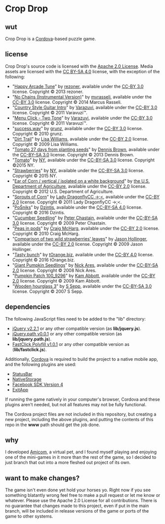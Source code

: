 # Crop Drop

## wut
Crop Drop is a [Cordova](https://cordova.apache.org/)-based puzzle game.

## license
Crop Drop's source code is licensed with the [Apache 2.0 License](http://www.apache.org/licenses/LICENSE-2.0). Media assets are licensed with the [CC BY-SA 4.0](https://creativecommons.org/licenses/by-sa/4.0/) license, with the exception of the following:
*   "[Happy Arcade Tune](http://opengameart.org/content/happy-arcade-tune)" by [rezoner](http://opengameart.org/users/rezoner), available under the [CC-BY 3.0](https://creativecommons.org/licenses/by/3.0/) license. Copyright © 2013 rezoner.
*   "[No Chains (Instrumental Version)](http://opengameart.org/content/no-chainsinstrumental-version)" by [mvrasseli](http://opengameart.org/users/mvrasseli), available under the [CC-BY 3.0](https://creativecommons.org/licenses/by/3.0/) license. Copyright © 2014 Marcus Rasseli.
*   "[Country Style Guitar Intro](https://www.freesound.org/people/Soughtaftersounds/sounds/145416/)" by [Varazuvi](http://www.varazuvi.com), available under the [CC-BY 3.0](https://creativecommons.org/licenses/by/3.0/) license. Copyright © 2011 Varavuzi™.
*   "[Menu Click - Two Tone](https://www.freesound.org/people/Soughtaftersounds/sounds/145442/)" by [Varazuvi](http://www.varazuvi.com), available under the [CC-BY 3.0](https://creativecommons.org/licenses/by/3.0/) license. Copyright © 2011 Varavuzi™.
*   "[success.wav](https://www.freesound.org/people/grunz/sounds/109662/)" by [grunz](https://www.freesound.org/people/grunz/), available under the [CC-BY 3.0](https://creativecommons.org/licenses/by/3.0/) license. Copyright © 2010 grunz.
*   "[Dirt Trail](https://www.flickr.com/photos/pixellou/4118322275)" by [Lisa Williams](https://www.flickr.com/photos/pixellou/), available under the [CC-BY 2.0](https://creativecommons.org/licenses/by/2.0/) license. Copyright © 2009 Lisa Williams.
*   "[Tomato 27 days from planting seeds](https://en.wikipedia.org/wiki/File:Tomato_27_days_from_planting_seeds.jpg)" by [Dennis Brown](https://en.wikipedia.org/w/index.php?title=User:Dennis_Brown), available under the [CC-BY-SA 3.0](https://creativecommons.org/licenses/by-sa/3.0/) license. Copyright © 2013 Dennis Brown.
*   "[Tomato](http://www.picserver.org/t/tomato04.html)" by [NY](http://nyphotographic.com/), available under the [CC-BY-SA 3.0](https://creativecommons.org/licenses/by-sa/3.0/) license. Copyright ©2015 NY.
*   "[Strawberries](http://www.picserver.org/s/strawberries.html)" by [NY](http://nyphotographic.com/), available under the [CC-BY-SA 3.0](https://creativecommons.org/licenses/by-sa/3.0/) license. Copyright © 2015 NY.
*   "[Ear of Corn / vertical / isolated on a white background](https://www.flickr.com/photos/usdagov/21952058553)" by [the U.S. Department of Agriculture](https://www.flickr.com/photos/usdagov/), available under the [CC-BY 2.0](https://creativecommons.org/licenses/by/2.0/) license. Copyright © 2012 U.S. Department of Agriculture.
*   "[Sprouts of Corn](https://www.flickr.com/photos/ladydragonflyherworld/5553380942/)" by [Lady DragonflyCC ->;<](https://www.flickr.com/photos/ladydragonflyherworld/), available under the [CC-BY 2.0](https://creativecommons.org/licenses/by/2.0/) license. Copyright © 2011 Lady DragonflyCC ->;<.
*   "[PoŠniks](https://commons.wikimedia.org/wiki/File:Po%C5%A1niks.png)" by [Dzintis](https://commons.wikimedia.org/w/index.php?title=User:Dzintis), available under the [CC-BY-SA 4.0](https://creativecommons.org/licenses/by-sa/4.0/) license. Copyright © 2016 Dzintis.
*   "[Cucumber Seedling](https://commons.wikimedia.org/wiki/File:Cucumber_Seedling.jpg)" by [Peter Chastain](https://en.wikipedia.org/wiki/User:Peter_Chastain), available under the [CC-BY-SA 3.0](https://creativecommons.org/licenses/by-sa/3.0/) license. Copyright © 2009 Peter Chastain.
*   "[Peas in pods](https://www.flickr.com/photos/craigmcharg/4824605487/)" by [Craig McHarg](https://www.flickr.com/photos/craigmcharg/), available under the [CC-BY 2.0](https://creativecommons.org/licenses/by/2.0/) license. Copyright © 2010 Craig McHarg.
*   "[Comparison of two wild strawberries' leaves](https://www.flickr.com/photos/7147684@N03/3535999497/)" by [Jason Hollinger](https://www.flickr.com/photos/7147684@N03/), available under the [CC-BY 2.0](https://creativecommons.org/licenses/by/2.0/) license. Copyright © 2009 Jason Hollinger.
*   "[Tasty bunch](http://torange.biz/29507.html)" by [tOrange.biz](http://torange.biz/), available under the [CC-BY 4.0](https://creativecommons.org/licenses/by/4.0/) license. Copyright © 2016 tOrange.biz.
*   "[Giant Pumpkin Seedlings](https://www.flickr.com/photos/9993075@N06/2554064933)" by [Nick Ares](https://www.flickr.com/photos/aresauburnphotos/), available under the [CC-BY-SA 2.0](https://creativecommons.org/licenses/by-sa/2.0/) license. Copyright © 2008 Nick Ares.
*   "[Pumpkin Patch 100_9296](https://www.flickr.com/photos/kams_world/4047724512)" by [Kam Abbott](https://www.flickr.com/photos/kams_world/), available under the [CC-BY 2.0](https://creativecommons.org/licenses/by/2.0/) license. Copyright © 2009 Kam Abbott.
*   "[Wooden hourglass 3](https://commons.wikimedia.org/wiki/File:Wooden_hourglass_3.jpg)" by [S Sepp](https://commons.wikimedia.org/wiki/User:S_Sepp), available under the [CC-BY-SA 3.0](https://creativecommons.org/licenses/by-sa/3.0/) license. Copyright © 2007 S Sepp.

## dependencies
The following JavaScript files need to be added to the "lib" directory:
* [jQuery v2.2.1](https://code.jquery.com/jquery-2.2.1.js) or any other compatible version (as **lib/jquery.js**).
* [jQuery.path v0.0.1](https://github.com/weepy/jquery.path) or any other compatible version (as **lib/jquery.path.js**).
* [FastClick Polyfill v1.0.1](https://github.com/ftlabs/fastclick) or any other compatible version as (**lib/fastclick.js**).

Additionally, [Cordova](https://cordova.apache.org/) is required to build the project to a native mobile app, and the following plugins are used:
* [StatusBar](https://github.com/apache/cordova-plugin-statusbar)
* [NativeStorage](https://github.com/TheCocoaProject/cordova-plugin-nativestorage)
* [Facebook SDK Version 4](https://www.npmjs.com/package/cordova-plugin-facebook4)
* [ExitApp](https://github.com/gaqzi/cordova-plugin-exitapp)

If running the game natively in your computer's browser, Cordova and these plugins aren't needed, but not all features may not be fully functional.

The Cordova project files are not included in this repository, but creating a new project, including the above plugins, and putting the contents of this repo in the **www** path should get the job done.

## why
I developed [Amicom](https://github.com/HauntedBees/Amicom), a virtual pet, and I found myself playing and enjoying one of the mini-games in it more than the rest of the game, so I decided to just branch that out into a more fleshed out project of its own.

## want to make changes?
The game isn't even done yet hold your horses yo. Right now if you see something blatantly wrong feel free to make a pull request or let me know or whatever. Please use the Apache 2.0 License for all contributions. There is no guarantee that changes made to this project, even if put in the main branch, will be included in release versions of the game or ports of the game to other systems.